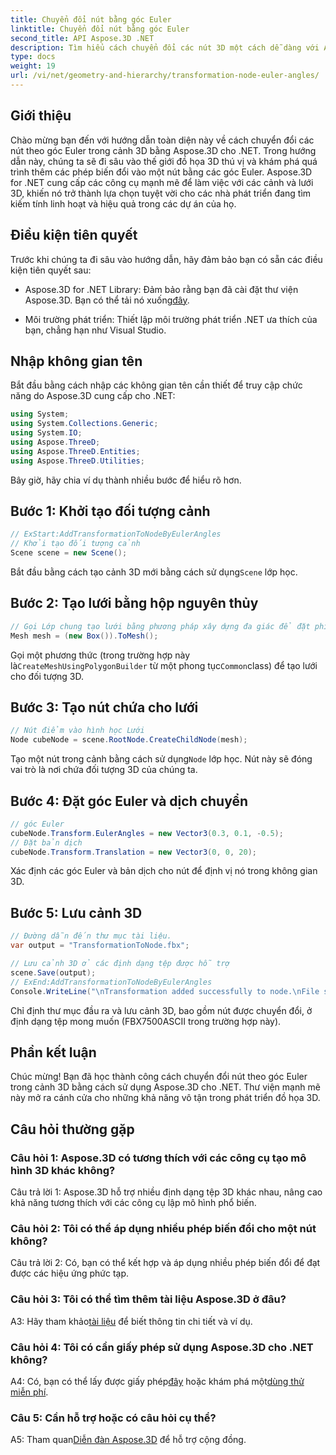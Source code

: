 ```yaml
---
title: Chuyển đổi nút bằng góc Euler
linktitle: Chuyển đổi nút bằng góc Euler
second_title: API Aspose.3D .NET
description: Tìm hiểu cách chuyển đổi các nút 3D một cách dễ dàng với Aspose.3D cho .NET. Hãy làm theo hướng dẫn từng bước của chúng tôi để có kết quả ấn tượng trong dự án của bạn.
type: docs
weight: 19
url: /vi/net/geometry-and-hierarchy/transformation-node-euler-angles/
---
```

## Giới thiệu

Chào mừng bạn đến với hướng dẫn toàn diện này về cách chuyển đổi các nút theo góc Euler trong cảnh 3D bằng Aspose.3D cho .NET. Trong hướng dẫn này, chúng ta sẽ đi sâu vào thế giới đồ họa 3D thú vị và khám phá quá trình thêm các phép biến đổi vào một nút bằng các góc Euler. Aspose.3D for .NET cung cấp các công cụ mạnh mẽ để làm việc với các cảnh và lưới 3D, khiến nó trở thành lựa chọn tuyệt vời cho các nhà phát triển đang tìm kiếm tính linh hoạt và hiệu quả trong các dự án của họ.

## Điều kiện tiên quyết

Trước khi chúng ta đi sâu vào hướng dẫn, hãy đảm bảo bạn có sẵn các điều kiện tiên quyết sau:

-  Aspose.3D for .NET Library: Đảm bảo rằng bạn đã cài đặt thư viện Aspose.3D. Bạn có thể tải nó xuống[đây](https://releases.aspose.com/3d/net/).

- Môi trường phát triển: Thiết lập môi trường phát triển .NET ưa thích của bạn, chẳng hạn như Visual Studio.

## Nhập không gian tên

Bắt đầu bằng cách nhập các không gian tên cần thiết để truy cập chức năng do Aspose.3D cung cấp cho .NET:

```csharp
using System;
using System.Collections.Generic;
using System.IO;
using Aspose.ThreeD;
using Aspose.ThreeD.Entities;
using Aspose.ThreeD.Utilities;
```

Bây giờ, hãy chia ví dụ thành nhiều bước để hiểu rõ hơn.

## Bước 1: Khởi tạo đối tượng cảnh

```csharp
// ExStart:AddTransformationToNodeByEulerAngles
// Khởi tạo đối tượng cảnh
Scene scene = new Scene();
```

 Bắt đầu bằng cách tạo cảnh 3D mới bằng cách sử dụng`Scene` lớp học.


## Bước 2: Tạo lưới bằng hộp nguyên thủy

```csharp
// Gọi Lớp chung tạo lưới bằng phương pháp xây dựng đa giác để đặt phiên bản lưới
Mesh mesh = (new Box()).ToMesh();
```

 Gọi một phương thức (trong trường hợp này là`CreateMeshUsingPolygonBuilder` từ một phong tục`Common`class) để tạo lưới cho đối tượng 3D.

## Bước 3: Tạo nút chứa cho lưới

```csharp
// Nút điểm vào hình học Lưới
Node cubeNode = scene.RootNode.CreateChildNode(mesh);
```

 Tạo một nút trong cảnh bằng cách sử dụng`Node` lớp học. Nút này sẽ đóng vai trò là nơi chứa đối tượng 3D của chúng ta.

## Bước 4: Đặt góc Euler và dịch chuyển

```csharp
// góc Euler
cubeNode.Transform.EulerAngles = new Vector3(0.3, 0.1, -0.5);            
// Đặt bản dịch
cubeNode.Transform.Translation = new Vector3(0, 0, 20);
```

Xác định các góc Euler và bản dịch cho nút để định vị nó trong không gian 3D.

## Bước 5: Lưu cảnh 3D

```csharp
// Đường dẫn đến thư mục tài liệu.
var output = "TransformationToNode.fbx";

// Lưu cảnh 3D ở các định dạng tệp được hỗ trợ
scene.Save(output);
// ExEnd:AddTransformationToNodeByEulerAngles
Console.WriteLine("\nTransformation added successfully to node.\nFile saved at " + output);
```

Chỉ định thư mục đầu ra và lưu cảnh 3D, bao gồm nút được chuyển đổi, ở định dạng tệp mong muốn (FBX7500ASCII trong trường hợp này).

## Phần kết luận

Chúc mừng! Bạn đã học thành công cách chuyển đổi nút theo góc Euler trong cảnh 3D bằng cách sử dụng Aspose.3D cho .NET. Thư viện mạnh mẽ này mở ra cánh cửa cho những khả năng vô tận trong phát triển đồ họa 3D.

## Câu hỏi thường gặp

### Câu hỏi 1: Aspose.3D có tương thích với các công cụ tạo mô hình 3D khác không?

Câu trả lời 1: Aspose.3D hỗ trợ nhiều định dạng tệp 3D khác nhau, nâng cao khả năng tương thích với các công cụ lập mô hình phổ biến.

### Câu hỏi 2: Tôi có thể áp dụng nhiều phép biến đổi cho một nút không?

Câu trả lời 2: Có, bạn có thể kết hợp và áp dụng nhiều phép biến đổi để đạt được các hiệu ứng phức tạp.

### Câu hỏi 3: Tôi có thể tìm thêm tài liệu Aspose.3D ở đâu?

 A3: Hãy tham khảo[tài liệu](https://reference.aspose.com/3d/net/) để biết thông tin chi tiết và ví dụ.

### Câu hỏi 4: Tôi có cần giấy phép sử dụng Aspose.3D cho .NET không?

 A4: Có, bạn có thể lấy được giấy phép[đây](https://purchase.aspose.com/buy) hoặc khám phá một[dùng thử miễn phí](https://releases.aspose.com/).

### Câu 5: Cần hỗ trợ hoặc có câu hỏi cụ thể?

 A5: Tham quan[Diễn đàn Aspose.3D](https://forum.aspose.com/c/3d/18) để hỗ trợ cộng đồng.